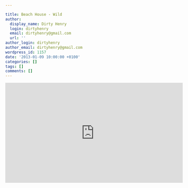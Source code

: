 ```yaml
---

title: Beach House - Wild
author:
  display_name: Dirty Henry
  login: dirtyhenry
  email: dirtyhenry@gmail.com
  url: ''
author_login: dirtyhenry
author_email: dirtyhenry@gmail.com
wordpress_id: 1157
date: '2013-01-09 10:00:00 +0100'
categories: []
tags: []
comments: []
---
```

<iframe width="560" height="315" src="http://www.youtube.com/embed/aRSDzmAy-X8" frameborder="0" allowfullscreen></iframe>
